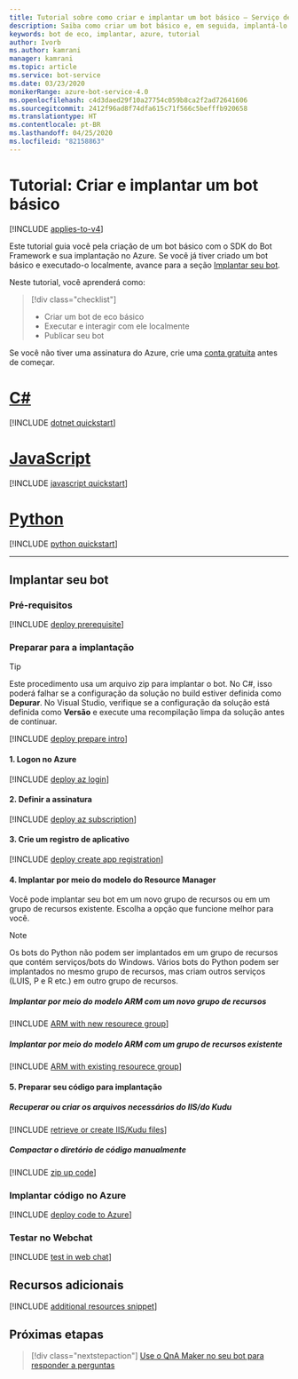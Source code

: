 ```yaml
---
title: Tutorial sobre como criar e implantar um bot básico – Serviço de Bot
description: Saiba como criar um bot básico e, em seguida, implantá-lo no Azure.
keywords: bot de eco, implantar, azure, tutorial
author: Ivorb
ms.author: kamrani
manager: kamrani
ms.topic: article
ms.service: bot-service
ms.date: 03/23/2020
monikerRange: azure-bot-service-4.0
ms.openlocfilehash: c4d3daed29f10a27754c059b8ca2f2ad72641606
ms.sourcegitcommit: 2412f96ad8f74dfa615c71f566c5befffb920658
ms.translationtype: HT
ms.contentlocale: pt-BR
ms.lasthandoff: 04/25/2020
ms.locfileid: "82158863"
---
```

# <a name="tutorial-create-and-deploy-a-basic-bot"></a>Tutorial: Criar e implantar um bot básico

[!INCLUDE [applies-to-v4](../includes/applies-to.md)]

Este tutorial guia você pela criação de um bot básico com o SDK do Bot Framework e sua implantação no Azure. Se você já tiver criado um bot básico e executado-o localmente, avance para a seção [Implantar seu bot](#deploy-your-bot).

Neste tutorial, você aprenderá como:

> [!div class="checklist"]
> * Criar um bot de eco básico
> * Executar e interagir com ele localmente
> * Publicar seu bot

Se você não tiver uma assinatura do Azure, crie uma [conta gratuita](https://azure.microsoft.com/free/?WT.mc_id=A261C142F) antes de começar.

# <a name="c"></a>[C#](#tab/csharp)

[!INCLUDE [dotnet quickstart](~/includes/quickstart-dotnet.md)]

# <a name="javascript"></a>[JavaScript](#tab/javascript)

[!INCLUDE [javascript quickstart](~/includes/quickstart-javascript.md)]

# <a name="python"></a>[Python](#tab/python)

[!INCLUDE [python quickstart](~/includes/quickstart-python.md)]

---

## <a name="deploy-your-bot"></a>Implantar seu bot

### <a name="prerequisites"></a>Pré-requisitos

[!INCLUDE [deploy prerequisite](~/includes/deploy/snippet-prerequisite.md)]

### <a name="prepare-for-deployment"></a>Preparar para a implantação

> [!TIP]
> Este procedimento usa um arquivo zip para implantar o bot. No C#, isso poderá falhar se a configuração da solução no build estiver definida como **Depurar**.
> No Visual Studio, verifique se a configuração da solução está definida como **Versão** e execute uma recompilação limpa da solução antes de continuar.

[!INCLUDE [deploy prepare intro](~/includes/deploy/snippet-prepare-deploy-intro.md)]

#### <a name="1-login-to-azure"></a>1. Logon no Azure

[!INCLUDE [deploy az login](~/includes/deploy/snippet-az-login.md)]

#### <a name="2-set-the-subscription"></a>2. Definir a assinatura

[!INCLUDE [deploy az subscription](~/includes/deploy/snippet-az-set-subscription.md)]

#### <a name="3-create-an-app-registration"></a>3. Crie um registro de aplicativo

[!INCLUDE [deploy create app registration](~/includes/deploy/snippet-create-app-registration.md)]

#### <a name="4-deploy-via-arm-template"></a>4. Implantar por meio do modelo do Resource Manager

Você pode implantar seu bot em um novo grupo de recursos ou em um grupo de recursos existente. Escolha a opção que funcione melhor para você.

> [!NOTE]
> Os bots do Python não podem ser implantados em um grupo de recursos que contém serviços/bots do Windows.  Vários bots do Python podem ser implantados no mesmo grupo de recursos, mas criam outros serviços (LUIS, P e R etc.) em outro grupo de recursos.
>

##### <a name="deploy-via-arm-template-with-new-resource-group"></a>**Implantar por meio do modelo ARM com um novo grupo de recursos**

[!INCLUDE [ARM with new resourece group](~/includes/deploy/snippet-ARM-new-resource-group.md)]

##### <a name="deploy-via-arm-template-with-existing-resource-group"></a>**Implantar por meio do modelo ARM com um grupo de recursos existente**

[!INCLUDE [ARM with existing resourece group](~/includes/deploy/snippet-ARM-existing-resource-group.md)]

#### <a name="5-prepare-your-code-for-deployment"></a>5. Preparar seu código para implantação

##### <a name="retrieve-or-create-necessary-iiskudu-files"></a>**Recuperar ou criar os arquivos necessários do IIS/do Kudu**

[!INCLUDE [retrieve or create IIS/Kudu files](~/includes/deploy/snippet-IIS-Kudu-files.md)]

##### <a name="zip-up-the-code-directory-manually"></a>**Compactar o diretório de código manualmente**

[!INCLUDE [zip up code](~/includes/deploy/snippet-zip-code.md)]

### <a name="deploy-code-to-azure"></a>Implantar código no Azure

[!INCLUDE [deploy code to Azure](~/includes/deploy/snippet-deploy-code-to-az.md)]

### <a name="test-in-web-chat"></a>Testar no Webchat

[!INCLUDE [test in web chat](~/includes/deploy/snippet-test-in-web-chat.md)]

## <a name="additional-resources"></a>Recursos adicionais

[!INCLUDE [additional resources snippet](~/includes/deploy/snippet-additional-resources.md)]

## <a name="next-steps"></a>Próximas etapas

> [!div class="nextstepaction"]
> [Use o QnA Maker no seu bot para responder a perguntas](bot-builder-tutorial-add-qna.md)